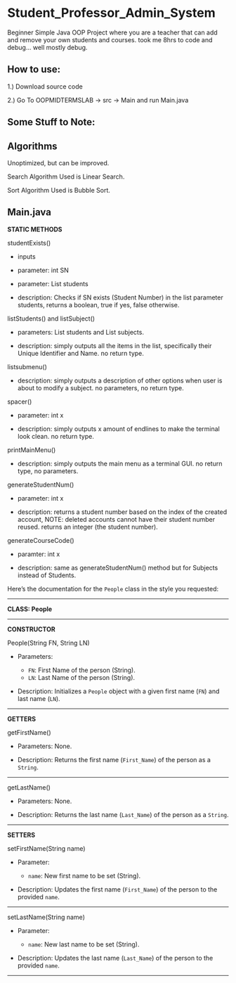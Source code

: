# Student_Professor_Admin_System
Beginner Simple Java OOP Project where you are a teacher that can add and remove your own students and courses.
took me 8hrs to code and debug... well mostly debug.

How to use:
---

1.) Download source code

2.) Go To OOPMIDTERMSLAB -> src -> Main and run Main.java

Some Stuff to Note:
---


Algorithms
---
Unoptimized, but can be improved.

Search Algorithm Used is Linear Search.

Sort Algorithm Used is Bubble Sort.

Main.java
---

**STATIC METHODS**

studentExists()

- inputs

-  parameter: int SN

-  parameter: List<Student> students 

- description:  Checks if SN exists (Student Number) in the list parameter students, returns a boolean, true if yes, false otherwise.


listStudents() and listSubject()

- parameters: List<Student> students and List<Subject> subjects.

- description: simply outputs all the items in the list, specifically their Unique Identifier and Name. no return type.


listsubmenu() 

- description: simply outputs a description of other options when user is about to modify a subject. no parameters, no return type.


spacer()

- parameter: int x

- description: simply outputs x amount of endlines to make the terminal look clean. no return type.


printMainMenu()

- description: simply outputs the main menu as a terminal GUI. no return type, no parameters.


generateStudentNum()

- parameter: int x

- description: returns a student number based on the index of the created account, NOTE: deleted accounts cannot have their student number reused. returns an integer (the student number).


generateCourseCode()

- paramter: int x

- description: same as generateStudentNum() method but for Subjects instead of Students.


Here’s the documentation for the `People` class in the style you requested:

---

**CLASS: People**

---

**CONSTRUCTOR**

People(String FN, String LN)

- Parameters:
  - `FN`: First Name of the person (String).
  - `LN`: Last Name of the person (String).
  
- Description: Initializes a `People` object with a given first name (`FN`) and last name (`LN`).

---

**GETTERS**

getFirstName()

- Parameters: None.
  
- Description: Returns the first name (`First_Name`) of the person as a `String`.

---

getLastName()

- Parameters: None.
  
- Description: Returns the last name (`Last_Name`) of the person as a `String`.

---

**SETTERS**

setFirstName(String name)

- Parameter:
  - `name`: New first name to be set (String).
  
- Description: Updates the first name (`First_Name`) of the person to the provided `name`.

---

setLastName(String name)

- Parameter:
  - `name`: New last name to be set (String).
  
- Description: Updates the last name (`Last_Name`) of the person to the provided `name`.

---


